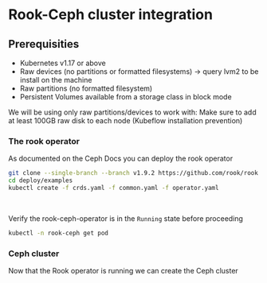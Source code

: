 # Rook-Ceph cluster integration

## Prerequisities
- Kubernetes v1.17 or above
- Raw devices (no partitions or formatted filesystems) ->  query lvm2 to be install on the machine
- Raw partitions (no formatted filesystem)
- Persistent Volumes available from a storage class in block mode

We will be using only raw partitions/devices to work with:
Make sure to add at least 100GB raw disk to each node (Kubeflow installation prevention)

### The rook operator
As documented on the Ceph Docs you can deploy the rook operator 
```bash
git clone --single-branch --branch v1.9.2 https://github.com/rook/rook.git
cd deploy/examples
kubectl create -f crds.yaml -f common.yaml -f operator.yaml
```
<br>

Verify the rook-ceph-operator is in the `Running` state before proceeding
```bash
kubectl -n rook-ceph get pod
```


### Ceph cluster
Now that the Rook operator is running we can create the Ceph cluster


